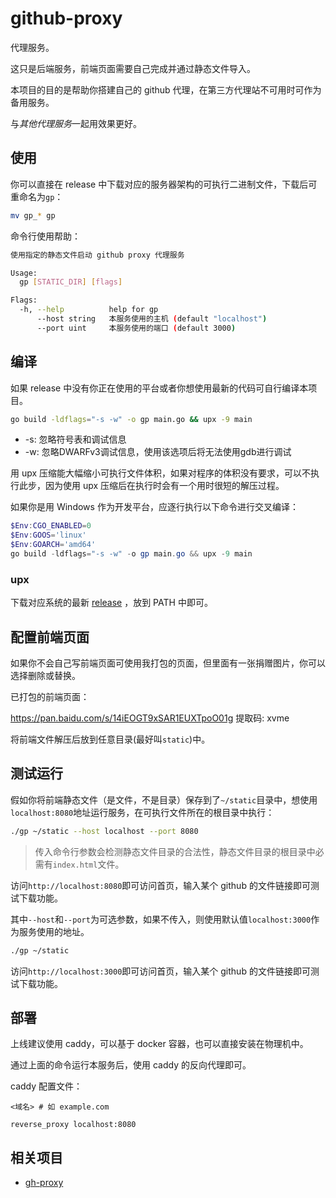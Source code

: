 # github-proxy

代理服务。

这只是后端服务，前端页面需要自己完成并通过静态文件导入。

本项目的目的是帮助你搭建自己的 github 代理，在第三方代理站不可用时可作为备用服务。

与*其他代理服务*一起用效果更好。

## 使用

你可以直接在 release 中下载对应的服务器架构的可执行二进制文件，下载后可重命名为`gp`：

```bash
mv gp_* gp
```

命令行使用帮助：

```bash
使用指定的静态文件启动 github proxy 代理服务

Usage:
  gp [STATIC_DIR] [flags]

Flags:
  -h, --help          help for gp
      --host string   本服务使用的主机 (default "localhost")
      --port uint     本服务使用的端口 (default 3000)
```

## 编译

如果 release 中没有你正在使用的平台或者你想使用最新的代码可自行编译本项目。

```bash
go build -ldflags="-s -w" -o gp main.go && upx -9 main
```

- -s: 忽略符号表和调试信息
- -w: 忽略DWARFv3调试信息，使用该选项后将无法使用gdb进行调试

用 upx 压缩能大幅缩小可执行文件体积，如果对程序的体积没有要求，可以不执行此步，因为使用 upx 压缩后在执行时会有一个用时很短的解压过程。

如果你是用 Windows 作为开发平台，应逐行执行以下命令进行交叉编译：

```powershell
$Env:CGO_ENABLED=0
$Env:GOOS='linux'
$Env:GOARCH='amd64'
go build -ldflags="-s -w" -o gp main.go && upx -9 main
```

### upx

下载对应系统的最新 [release](https://github.com/upx/upx/releases/latest) ，放到 PATH 中即可。

## 配置前端页面

如果你不会自己写前端页面可使用我打包的页面，但里面有一张捐赠图片，你可以选择删除或替换。

已打包的前端页面：

https://pan.baidu.com/s/14iEOGT9xSAR1EUXTpoO01g 提取码: xvme

将前端文件解压后放到任意目录(最好叫`static`)中。

## 测试运行

假如你将前端静态文件（是文件，不是目录）保存到了`~/static`目录中，想使用`localhost:8080`地址运行服务，在可执行文件所在的根目录中执行：

```bash
./gp ~/static --host localhost --port 8080
```

> 传入命令行参数会检测静态文件目录的合法性，静态文件目录的根目录中必需有`index.html`文件。

访问`http://localhost:8080`即可访问首页，输入某个 github 的文件链接即可测试下载功能。

其中`--host`和`--port`为可选参数，如果不传入，则使用默认值`localhost:3000`作为服务使用的地址。

```bash
./gp ~/static
```

访问`http://localhost:3000`即可访问首页，输入某个 github 的文件链接即可测试下载功能。

## 部署

上线建议使用 caddy，可以基于 docker 容器，也可以直接安装在物理机中。

通过上面的命令运行本服务后，使用 caddy 的反向代理即可。

caddy 配置文件：

```caddy
<域名> # 如 example.com

reverse_proxy localhost:8080
```

## 相关项目

- [gh-proxy](https://github.com/hunshcn/gh-proxy)
